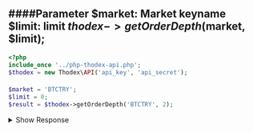 ####Parameter
    $market: Market keyname
    $limit: limit
    $thodex->getOrderDepth($market, $limit);
---
```php
<?php
include_once '../php-thodex-api.php';
$thodex = new Thodex\API('api_key', 'api_secret');
```

####
```php
$market = 'BTCTRY';
$limit = 0;
$result = $thodex->getOrderDepth('BTCTRY', 2);
```

<details>
 <summary>Show Response</summary>

    stdClass Object
    (
        [error] => 
        [result] => stdClass Object
            (
                [asks] => Array
                    (
                        [0] => Array
                            (
                                [0] => 145448.2
                                [1] => 0.896875
                            )
    
                        [1] => Array
                            (
                                [0] => 145448.29
                                [1] => 0.887583
                            )
    
                    )
    
                [bids] => Array
                    (
                        [0] => Array
                            (
                                [0] => 144700
                                [1] => 0.076761
                            )
    
                        [1] => Array
                            (
                                [0] => 144331.4
                                [1] => 0.000223
                            )
    
                    )
    
            )
    
    )
</details>